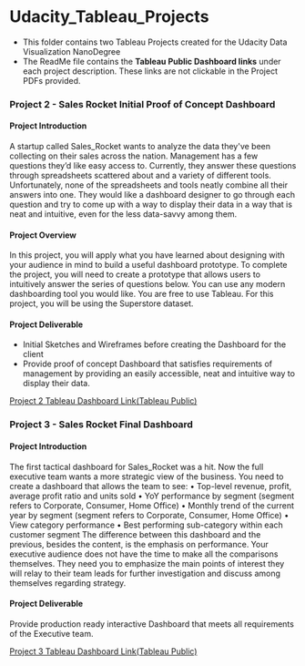 # Udacity_Tableau_Projects

- This folder contains two Tableau Projects created for the Udacity Data Visualization NanoDegree
- The ReadMe file contains the **Tableau Public Dashboard links** under each project description. These links are not clickable in the Project PDFs provided.

### Project 2 - Sales Rocket Initial Proof of Concept Dashboard


#### Project Introduction
A startup called Sales_Rocket wants to analyze the data they've been collecting on their sales across the nation. Management has a few questions they’d like easy access to. Currently, they answer these questions through spreadsheets scattered about and a variety of different tools. Unfortunately, none of the spreadsheets and tools neatly combine all their answers into one.
They would like a dashboard designer to go through each question and try to come up with a way to display their data in a way that is neat and intuitive, even for the less data-savvy among them.

#### Project Overview
In this project, you will apply what you have learned about designing with your audience in mind to build a useful dashboard prototype. To complete the project, you will need to create a prototype that allows users to intuitively answer the series of questions below. You can use any modern dashboarding tool you would like. You are free to use Tableau. For this project, you will be using the Superstore dataset.

#### Project Deliverable
- Initial Sketches and Wireframes before creating the Dashboard for the client
- Provide proof of concept Dashboard that satisfies requirements of management by providing an easily accessible, neat and intuitive way to display their data.

[Project 2 Tableau Dashboard Link(Tableau Public)](https://public.tableau.com/app/profile/sayed.saidoo/viz/StoreAnalysis_P2/SalesRocketAnalysis?publish=yes)

### Project 3 - Sales Rocket Final Dashboard

#### Project Introduction

The first tactical dashboard for Sales_Rocket was a hit. Now the full executive team wants a more strategic view of the business. You need to create a dashboard that allows the team to see: • Top-level revenue, profit, average profit ratio and units sold • YoY performance by segment (segment refers to Corporate, Consumer, Home Office) • Monthly trend of the current year by segment (segment refers to Corporate, Consumer, Home Office) • View category performance • Best performing sub-category within each customer segment The difference between this dashboard and the previous, besides the content, is the emphasis on performance. Your executive audience does not have the time to make all the comparisons themselves. They need you to emphasize the main points of interest they will relay to their team leads for further investigation and discuss among themselves regarding strategy. 

#### Project Deliverable
Provide production ready interactive Dashboard that meets all requirements of the Executive team.

[Project 3 Tableau Dashboard Link(Tableau Public)](https://public.tableau.com/app/profile/sayed.saidoo/viz/P3_SalesRock_Sayed/FinalDashboard?publish=yes)


